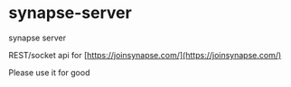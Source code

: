# synapse-server
synapse server

REST/socket api for [https://joinsynapse.com/](https://joinsynapse.com/)

Please use it for good
